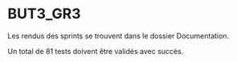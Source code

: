 # BUT3_GR3

Les rendus des sprints se trouvent dans le dossier Documentation.

Un total de 81 tests doivent être validés avec succès.